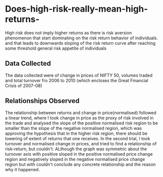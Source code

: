 # Does-high-risk-really-mean-high-returns-
High risk does not imply higher returns as there is risk aversion phenomenon that start dominating on the risk return behavior of individuals. and that leads to downwards sloping of the risk return curve after reaching some threshold general risk appetite of individuals  

## Data Collected 
The data collected were of change in prices of NIFTY 50, volumes traded and total turnover fro 2006 to 2010 (which encloses the Great Financial Crisis of 2007-08)

## Relationships Observed
The relationship between returns and change in price(normalised) followed a linear trend, where I took change in price as the proxy of risk involved in the trade and analysed the slope of the positive normalised risk region to be smaller than the slope of the negative normalised region, which was approving the hypothesis that in the higher risk region, there should be lowering of extent of returns that one receives.
In the second trial, I took turnover and normalised change in prices, and tried to find a relationship of risk-return, but couldn't. ALthough the graph was symmetric about the turnover axis with positive sloped in the positive normalised price change region and negatively sloped in the negative normalised price change region but with couldn't conclude any concrete relationship and the reason why it happened.

